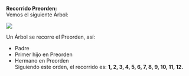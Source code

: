 **Recorrido Preorden:**  
Vemos el siguiente Árbol:  

![](/assets/images/n-ary-tree/enearios_9.jpg)

Un Árbol se recorre el Preorden, así:  
- Padre  
- Primer hijo en Preorden  
- Hermano en Preorden  
Siguiendo este orden, el recorrido es: **1, 2, 3, 4, 5, 6, 7, 8, 9, 10, 11, 12.**